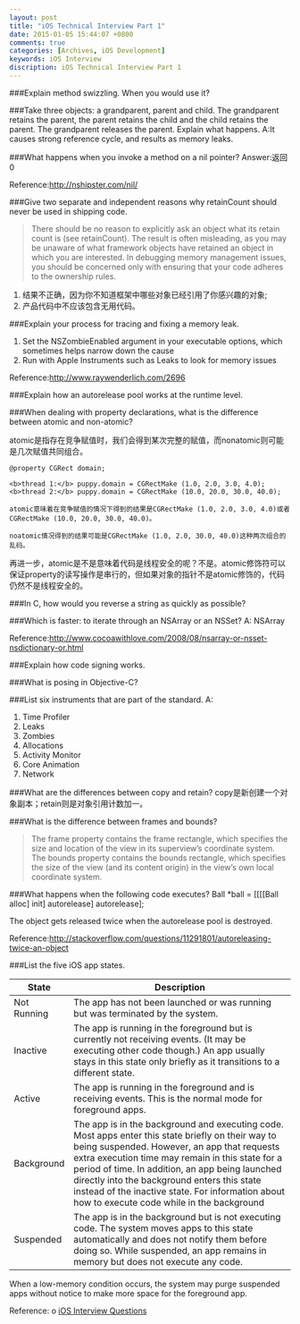 ```yaml
---
layout: post
title: "iOS Technical Interview Part 1"
date: 2015-01-05 15:44:07 +0800
comments: true
categories: [Archives, iOS Development]
keywords: iOS Interview
discription: iOS Technical Interview Part 1
---
```


###Explain method swizzling. When you would use it?

###Take three objects: a grandparent, parent and child. The grandparent retains the parent, the parent retains the child and the child retains the parent. The grandparent releases the parent. Explain what happens.
A:It causes strong reference cycle, and results as memory leaks.

###What happens when you invoke a method on a nil pointer?
Answer:返回0

Reference:http://nshipster.com/nil/

###Give two separate and independent reasons why retainCount should never be used in shipping code.

>There should be no reason to explicitly ask an object what its retain count is (see retainCount). The result is often misleading, as you may be unaware of what framework objects have retained an object in which you are interested. In debugging memory management issues, you should be concerned only with ensuring that your code adheres to the ownership rules.

1. 结果不正确，因为你不知道框架中哪些对象已经引用了你感兴趣的对象;
2. 产品代码中不应该包含无用代码。


###Explain your process for tracing and fixing a memory leak.

1. Set the NSZombieEnabled argument in your executable options, which sometimes helps narrow down the cause
2. Run with Apple Instruments such as Leaks to look for memory issues

Reference:http://www.raywenderlich.com/2696



###Explain how an autorelease pool works at the runtime level.


###When dealing with property declarations, what is the difference between atomic and non-atomic?

atomic是指存在竞争赋值时，我们会得到某次完整的赋值，而nonatomic则可能是几次赋值共同组合。

```
@property CGRect domain;

<b>thread 1:</b> puppy.domain = CGRectMake (1.0, 2.0, 3.0, 4.0);
<b>thread 2:</b> puppy.domain = CGRectMake (10.0, 20.0, 30.0, 40.0);

atomic意味着在竞争赋值的情况下得到的结果是CGRectMake (1.0, 2.0, 3.0, 4.0)或者CGRectMake (10.0, 20.0, 30.0, 40.0)。

noatomic情况得到的结果可能是CGRectMake (1.0, 2.0, 30.0, 40.0)这种两次组合的乱码。

```
再进一步，atomic是不是意味着代码是线程安全的呢？不是。atomic修饰符可以保证property的读写操作是串行的，但如果对象的指针不是atomic修饰的，代码仍然不是线程安全的。

###In C, how would you reverse a string as quickly as possible?


###Which is faster: to iterate through an NSArray or an NSSet?
A: NSArray

Reference:http://www.cocoawithlove.com/2008/08/nsarray-or-nsset-nsdictionary-or.html


###Explain how code signing works.


###What is posing in Objective-C?

###List six instruments that are part of the standard.
A:

1. Time Profiler
2. Leaks
3. Zombies
4. Allocations
5. Activity Monitor
6. Core Animation
7. Network


###What are the differences between copy and retain?
copy是新创建一个对象副本；retain则是对象引用计数加一。


###What is the difference between frames and bounds?

>The frame property contains the frame rectangle, which specifies the size and location of the view in its superview’s coordinate system.
>The bounds property contains the bounds rectangle, which specifies the size of the view (and its content origin) in the view’s own local coordinate system.

###What happens when the following code executes? Ball *ball = [[[[Ball alloc] init] autorelease] autorelease];

The object gets released twice when the autorelease pool is destroyed.

Reference:http://stackoverflow.com/questions/11291801/autoreleasing-twice-an-object

###List the five iOS app states.

| State | Description |
| ----- | ----------- |
| Not Running | The app has not been launched or was running but was terminated by the system.
| Inactive | The app is running in the foreground but is currently not receiving events. (It may be executing other code though.) An app usually stays in this state only briefly as it transitions to a different state.
| Active | The app is running in the foreground and is receiving events. This is the normal mode for foreground apps.
| Background | The app is in the background and executing code. Most apps enter this state briefly on their way to being suspended. However, an app that requests extra execution time may remain in this state for a period of time. In addition, an app being launched directly into the background enters this state instead of the inactive state. For information about how to execute code while in the background
| Suspended | The app is in the background but is not executing code. The system moves apps to this state automatically and does not notify them before doing so. While suspended, an app remains in memory but does not execute any code.
When a low-memory condition occurs, the system may purge suspended apps without notice to make more space for the foreground app.

Reference:
o [iOS Interview Questions](http://www.raywenderlich.com/53962/ios-interview-questions)

